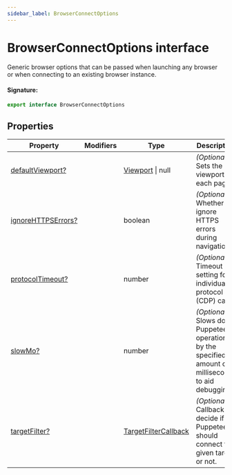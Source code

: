 ```yaml
---
sidebar_label: BrowserConnectOptions
---
```


# BrowserConnectOptions interface

Generic browser options that can be passed when launching any browser or when connecting to an existing browser instance.

#### Signature:

```typescript
export interface BrowserConnectOptions
```

## Properties

| Property                                                                     | Modifiers | Type                                                        | Description                                                                                            | Default |
| ---------------------------------------------------------------------------- | --------- | ----------------------------------------------------------- | ------------------------------------------------------------------------------------------------------ | ------- |
| [defaultViewport?](./puppeteer.browserconnectoptions.defaultviewport.md)     |           | [Viewport](./puppeteer.viewport.md) \| null                 | _(Optional)_ Sets the viewport for each page.                                                          |         |
| [ignoreHTTPSErrors?](./puppeteer.browserconnectoptions.ignorehttpserrors.md) |           | boolean                                                     | _(Optional)_ Whether to ignore HTTPS errors during navigation.                                         | false   |
| [protocolTimeout?](./puppeteer.browserconnectoptions.protocoltimeout.md)     |           | number                                                      | _(Optional)_ Timeout setting for individual protocol (CDP) calls.                                      | 30000   |
| [slowMo?](./puppeteer.browserconnectoptions.slowmo.md)                       |           | number                                                      | _(Optional)_ Slows down Puppeteer operations by the specified amount of milliseconds to aid debugging. |         |
| [targetFilter?](./puppeteer.browserconnectoptions.targetfilter.md)           |           | [TargetFilterCallback](./puppeteer.targetfiltercallback.md) | _(Optional)_ Callback to decide if Puppeteer should connect to a given target or not.                  |         |
